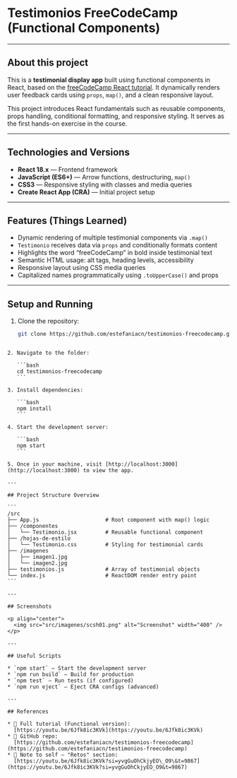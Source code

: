 # Testimonios FreeCodeCamp (Functional Components)

---

## About this project

This is a **testimonial display app** built using functional components in React, based on the [freeCodeCamp React tutorial](https://youtu.be/6Jfk8ic3KVk). It dynamically renders user feedback cards using `props`, `map()`, and a clean responsive layout.

This project introduces React fundamentals such as reusable components, props handling, conditional formatting, and responsive styling. It serves as the first hands-on exercise in the course.

---

## Technologies and Versions

* **React 18.x** — Frontend framework
* **JavaScript (ES6+)** — Arrow functions, destructuring, `map()`
* **CSS3** — Responsive styling with classes and media queries
* **Create React App (CRA)** — Initial project setup

---

## Features (Things Learned)

* Dynamic rendering of multiple testimonial components via `.map()`
* `Testimonio` receives data via `props` and conditionally formats content
* Highlights the word “freeCodeCamp” in bold inside testimonial text
* Semantic HTML usage: alt tags, heading levels, accessibility
* Responsive layout using CSS media queries
* Capitalized names programmatically using `.toUpperCase()` and props

---

## Setup and Running

1. Clone the repository:

   ```bash
   git clone https://github.com/estefaniacn/testimonios-freecodecamp.git
````

2. Navigate to the folder:

   ```bash
   cd testimonios-freecodecamp
   ```

3. Install dependencies:

   ```bash
   npm install
   ```

4. Start the development server:

   ```bash
   npm start
   ```

5. Once in your machine, visit [http://localhost:3000](http://localhost:3000) to view the app.

---

## Project Structure Overview

```
/src
├── App.js                     # Root component with map() logic
├── /componentes
│   └── Testimonio.jsx         # Reusable functional component
├── /hojas-de-estilo
│   └── Testimonio.css         # Styling for testimonial cards
├── /imagenes
│   ├── imagen1.jpg
│   └── imagen2.jpg
├── testimonios.js             # Array of testimonial objects
└── index.js                   # ReactDOM render entry point
```

---

## Screenshots

<p align="center">
  <img src="src/imagenes/scsh01.png" alt="Screenshot" width="400" />
</p>

---

## Useful Scripts

* `npm start` — Start the development server
* `npm run build` — Build for production
* `npm test` — Run tests (if configured)
* `npm run eject` — Eject CRA configs (advanced)

---

## References

* 📘 Full tutorial (Functional version):
  [https://youtu.be/6Jfk8ic3KVk](https://youtu.be/6Jfk8ic3KVk)
* 📂 GitHub repo:
  [https://github.com/estefaniacn/testimonios-freecodecamp](https://github.com/estefaniacn/testimonios-freecodecamp)
* 📝 Note to self — "Retos" section:
  [https://youtu.be/6Jfk8ic3KVk?si=yvgGuOhCkjyEO\_O9\&t=9867](https://youtu.be/6Jfk8ic3KVk?si=yvgGuOhCkjyEO_O9&t=9867)
